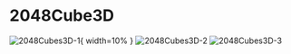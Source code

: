 # 2048Cube3D

![2048Cubes3D-1](https://user-images.githubusercontent.com/76490534/163574299-bded6507-6f38-4ffb-8171-dad2c51a68ac.jpg){ width=10% }
![2048Cubes3D-2](https://user-images.githubusercontent.com/76490534/163574625-f0c344e3-8637-4308-83cf-3bd4e17d1bb7.jpg)
![2048Cubes3D-3](https://user-images.githubusercontent.com/76490534/163574660-bc341ec8-e91c-41a0-bfd4-df02e7058901.jpg)

